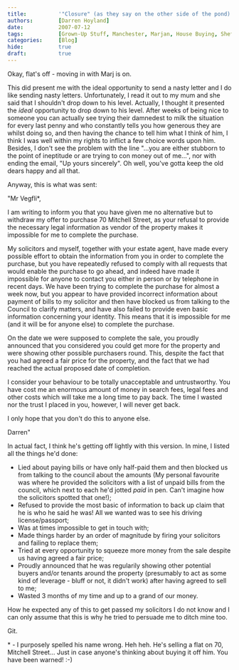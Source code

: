 ```yaml
---
title:          '"Closure" (as they say on the other side of the pond)'
authors:        [Darren Hoyland]
date:           2007-07-12
tags:           [Grown-Up Stuff, Manchester, Marjan, House Buying, Sheffield, Blog, Personal]
categories:     [Blog]
hide:           true
draft:          true
---
```



Okay, flat's off - moving in with Marj is on.

This did present me with the ideal opportunity to send a nasty letter and I do like sending nasty letters. Unfortunately,  I read it out to my mum and she said that I shouldn't drop down to his level. Actually, I thought it presented the *ideal* opportunity to drop down to his level. After weeks of being nice to someone you can actually see trying their damnedest to milk the situation for every last penny and who constantly tells you how generous they are whilst doing so, and then having the chance to tell him what I think of him, I think I was well within my rights to inflict a few choice words upon him. Besides, I don't see the problem with the line "...you are either stubborn to  the point of ineptitude or are trying to con money out of me...", nor with ending the email, "Up yours sincerely". Oh well, you've gotta keep the old dears happy and all that.

Anyway, this is what was sent:

"Mr Vegfli*,

I am writing to inform you that you have given me no alternative but to withdraw my offer to purchase 70 Mitchell Street, as your refusal to provide the necessary legal information as vendor of the property makes it impossible for me to complete the purchase.

My solicitors and myself, together with your estate agent, have made  every possible effort to obtain the information from you in order to  complete the purchase, but you have repeatedly refused to comply with  all requests that would enable the purchase to go ahead, and indeed have  made it impossible for anyone to contact you either in person or by  telephone in recent days. We have been trying to complete the purchase  for almost a week now, but you appear to have provided incorrect  information about payment of bills to my solicitor and then have blocked  us from talking to the Council to clarify matters, and have also failed  to provide even basic information concerning your identity.  This means  that it is impossible for me (and it will be for anyone else) to  complete the purchase.

On the date we were supposed to complete the sale, you proudly announced  that you considered you could get more for the property and were showing  other possible purchasers round. This, despite the fact that you had  agreed a fair price for the property, and the fact that we had reached  the actual proposed date of completion.

I consider your behaviour to be totally unacceptable and untrustworthy.  You have cost me an enormous amount of money in search fees, legal fees  and other costs which will take me a long time to pay back. The time I  wasted nor the trust I placed in you, however, I will never get back.

I only hope that you don't do this to anyone else.

Darren"

In actual fact, I think he's getting off lightly with this version. In mine, I listed all the things he'd done:

* Lied about paying bills or have  only half-paid them and then blocked us from talking to the council  about the amounts (My personal favourite was where he provided the solicitors with a list of unpaid bills from the council, which next to each he'd jotted *paid* in pen. Can't imagine how the solicitors spotted that one!);
* Refused to provide the most basic of information to  back up claim that he is who he said he was! All we wanted was to see his driving license/passport;
* Was at times  impossible to get in touch with;
* Made things harder by an order  of magnitude by firing your solicitors and failing to replace them;
* Tried at every opportunity to squeeze more money from the sale despite  us having agreed a fair price;
* Proudly announced that he was regularily showing other potential buyers and/or tenants around the  property (presumably to act as some kind of leverage - bluff or not, it didn't work) after having agreed to sell to me;
* Wasted 3 months of my time and up to a grand of our money.

How he expected any of this to get passed my solicitors I do not know  and I can only assume that this is why he tried to persuade me to ditch mine too.

Git.

\* - I purposely spelled his name wrong. Heh heh. He's selling a flat on 70, Mitchell Street... Just in case anyone's thinking about buying it off him. You have been warned! :-)
